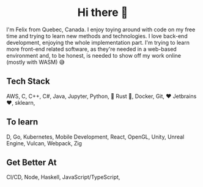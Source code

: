 <h1 align="center">Hi there 👋</h1>

I'm Felix from Quebec, Canada. I enjoy toying around with code on my free time and trying to learn new methods and technologies.
I love back-end development, enjoying the whole implementation part. I'm trying to learn more front-end related software, as they're needed
in a web-based environment and, to be honest, is needed to show off my work online (mostly with WASM) :sweat_smile:

## Tech Stack
AWS, C, C++, C#, Java, Jupyter, Python, :crab: Rust :crab:, Docker, Git, :hearts: Jetbrains :hearts:, sklearn,

## To learn
D, Go, Kubernetes, Mobile Development, React, OpenGL, Unity, Unreal Engine, Vulcan, Webpack, Zig

## Get Better At
CI/CD, Node, Haskell, JavaScript/TypeScript,
